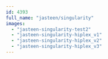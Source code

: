 ```yaml
---
id: 4393
full_name: "jasteen/singularity"
images: 
  - "jasteen-singularity-test2"
  - "jasteen-singularity-hiplex_v1"
  - "jasteen-singularity-hiplex_v2"
  - "jasteen-singularity-hiplex_v3"
---
```

